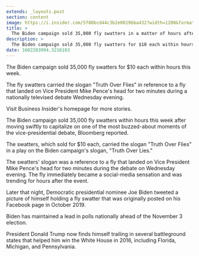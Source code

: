 ```yaml
--- 
extends: _layouts.post 
section: content 
image: https://i.insider.com/5f80bcd44c3b2e0019bba432?width=1200&format=jpeg 
title: > 
  The Biden campaign sold 35,000 fly swatters in a matter of hours after a fly's famous landing on Mike Pence's head during the vice-presidential debate 
description: > 
  The Biden campaign sold 35,000 fly swatters for $10 each within hours this week.The fly swatters carried the slogan "Truth Over Flies" in reference to a fly that landed on Vice President Mike Pence's head for two minutes during a nationally televised debate Wednesday evening.The Biden campaign sold 35,000 fly swatters within hours this week after moving swiftly to capitalize on one of the most buzzed-about moments of the vice-presidential debate, Bloomberg reported.The swatters, which sold for $10 each, carried the slogan "Truth Over Flies" in a play on the Biden campaign's slogan, "Truth Over Lies."The swatters' slogan was a reference to a fly that landed on Vice President Mike Pence's head for two minutes during the debate on Wednesday evening. 
date: 1602283994.3216183 
--- 
```

The Biden campaign sold 35,000 fly swatters for $10 each within hours this week.

The fly swatters carried the slogan "Truth Over Flies" in reference to a fly that landed on Vice President Mike Pence's head for two minutes during a nationally televised debate Wednesday evening.

Visit Business Insider's homepage for more stories.

The Biden campaign sold 35,000 fly swatters within hours this week after moving swiftly to capitalize on one of the most buzzed-about moments of the vice-presidential debate, Bloomberg reported.

The swatters, which sold for $10 each, carried the slogan "Truth Over Flies" in a play on the Biden campaign's slogan, "Truth Over Lies."

The swatters' slogan was a reference to a fly that landed on Vice President Mike Pence's head for two minutes during the debate on Wednesday evening. The fly immediately became a social-media sensation and was trending for hours after the event.

Later that night, Democratic presidential nominee Joe Biden tweeted a picture of himself holding a fly swatter that was originally posted on his Facebook page in October 2019.

Biden has maintained a lead in polls nationally ahead of the November 3 election.

President Donald Trump now finds himself trailing in several battleground states that helped him win the White House in 2016, including Florida, Michigan, and Pennsylvania.
